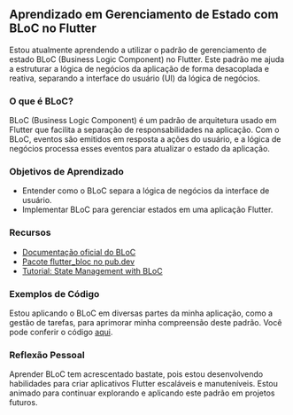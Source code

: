 ## Aprendizado em Gerenciamento de Estado com BLoC no Flutter

Estou atualmente aprendendo a utilizar o padrão de gerenciamento de estado BLoC (Business Logic Component) no Flutter. Este padrão me ajuda a estruturar a lógica de negócios da aplicação de forma desacoplada e reativa, separando a interface do usuário (UI) da lógica de negócios.

### O que é BLoC?

BLoC (Business Logic Component) é um padrão de arquitetura usado em Flutter que facilita a separação de responsabilidades na aplicação. Com o BLoC, eventos são emitidos em resposta a ações do usuário, e a lógica de negócios processa esses eventos para atualizar o estado da aplicação.

### Objetivos de Aprendizado

- Entender como o BLoC separa a lógica de negócios da interface de usuário.
- Implementar BLoC para gerenciar estados em uma aplicação Flutter.

### Recursos

- [Documentação oficial do BLoC](https://bloclibrary.dev/)
- [Pacote flutter_bloc no pub.dev](https://pub.dev/packages/flutter_bloc)
- [Tutorial: State Management with BLoC](https://docs.flutter.dev/cookbook/architecture/bloc)

### Exemplos de Código

Estou aplicando o BLoC em diversas partes da minha aplicação, como a gestão de tarefas, para aprimorar minha compreensão deste padrão. Você pode conferir o código [aqui](https://github.com/thailsonAlmeida/flutter_learn_bloc/tree/main/lib).

### Reflexão Pessoal
Aprender BLoC tem acrescentado bastate, pois estou desenvolvendo habilidades para criar aplicativos Flutter escaláveis e manuteníveis. Estou animado para continuar explorando e aplicando este padrão em projetos futuros.

